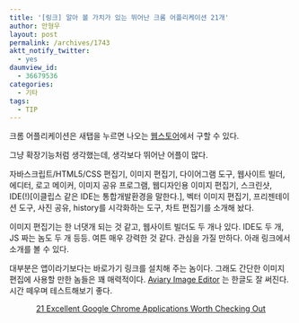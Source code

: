 ```yaml
---
title: '[링크] 알아 볼 가치가 있는 뛰어난 크롬 어플리케이션 21개'
author: 안형우
layout: post
permalink: /archives/1743
aktt_notify_twitter:
  - yes
daumview_id:
  - 36679536
categories:
  - 기타
tags:
  - TIP
---
```

크롬 어플리케이션은 새탭을 누르면 나오는 [웹스토어][1]에서 구할 수 있다.

그냥 확장기능처럼 생각했는데, 생각보다 뛰어난 어플이 많다.

자바스크립트/HTML5/CSS 편집기, 이미지 편집기, 다이어그램 도구, 웹사이트 빌더, 에디터, 로고 메이커, 이미지 공유 프로그램, 웹디자인용 이미지 편집기, 스크린샷, IDE(!)[이클립스 같은 IDE는 통합개발환경을 말한다.], 벡터 이미지 편집기, 프리젠테이션 도구, 사진 공유, history를 시각화하는 도구, 차트 편집기를 소개해 놨다.

이미지 편집기는 한 너댓개 되는 것 같고, 웹사이트 빌더도 두 개나 있다. IDE도 두 개, JS 짜는 놈도 두 개 등등. 여튼 매우 강력한 것 같다. 관심을 가질 만하다. 아래 링크에서 소개를 볼 수 있다.

대부분은 앱이라기보다는 바로가기 링크를 설치해 주는 놈이다. 그래도 간단한 이미지 편집에 사용할 만한 놈들은 꽤 매력적이다. [Aviary Image Editor][2] 는 한글도 잘 써진다. 시간 떼우며 테스트해보기 좋다.

<p style="text-align: center;">
  <a href="http://www.smashingapps.com/2011/08/14/21-excellent-google-chrome-applications-worth-checking-out.html">21 Excellent Google Chrome Applications Worth Checking Out</a>
</p>

 [1]: https://chrome.google.com/webstore?hl=ko
 [2]: https://chrome.google.com/webstore/detail/bkinocibdedleighgndmbfpbialnblep